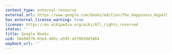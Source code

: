 ```yaml
---
content_type: external-resource
external_url: https://www.google.com/books/edition/The_Happiness_Hypothesis/Tz4wVAp6qL0C?hl=en&gbpv=1
has_external_license_warning: true
license: https://en.wikipedia.org/wiki/All_rights_reserved
status: ''
title: Google Books
uid: 58e08576-03e4-405c-a595-a5f903d65464
wayback_url: ''
---
```


